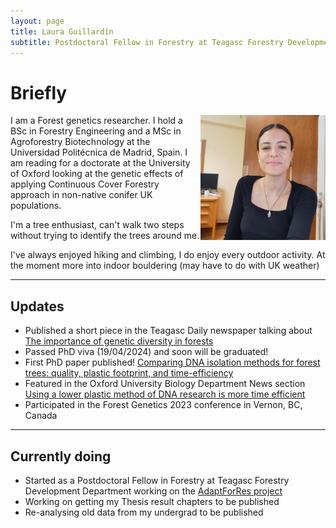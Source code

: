 ```yaml
---
layout: page
title: Laura Guillardín
subtitle: Postdoctoral Fellow in Forestry at Teagasc Forestry Development Department
---
```

# **Briefly**

<img src="/img/IMG_20221024_235649_955.jpg" alt="IMG_20221024_235649_955" style="width:200px;" align="right"/> 

I am a Forest genetics researcher. I hold a BSc in Forestry Engineering and a MSc in Agroforestry Biotechnology at the Universidad Politécnica de Madrid, Spain. I am reading for a doctorate at the University of Oxford looking at the genetic effects of applying Continuous Cover Forestry approach in non-native conifer UK populations.
 
 I'm a tree enthusiast, can't walk two steps without trying to identify the trees around me.
 
 I've always enjoyed hiking and climbing, I do enjoy every outdoor activity. At the moment more into indoor bouldering (may have to do with UK weather)
 
---

## **Updates**

- Published a short piece in the Teagasc Daily newspaper talking about [The importance of genetic diversity in forests](https://www.teagasc.ie/news--events/daily/forestry/adapting-our-forests-for-climate-change---why-genetic-diversity-matters.php) 
- Passed PhD viva (19/04/2024) and soon will be graduated!
- First PhD paper published! [Comparing DNA isolation methods for forest trees: quality, plastic footprint, and time-efficiency](https://plantmethods.biomedcentral.com/articles/10.1186/s13007-023-01086-y)
- Featured in the Oxford University Biology Department News section [Using a lower plastic method of DNA research is more time efficient](https://www.biology.ox.ac.uk/article/using-a-lower-plastic-method-of-dna-research-is-more-time-efficient) 
- Participated in the Forest Genetics 2023 conference in Vernon, BC, Canada

---

## **Currently doing**

- Started as a Postdoctoral Fellow in Forestry at Teagasc Forestry Development Department working on the [AdaptForRes project](https://www.teagasc.ie/crops/forestry/research/adaptforres-research-project/)
- Working on getting my Thesis result chapters to be published
- Re-analysing old data from my undergrad to be published
